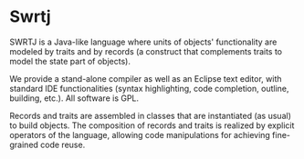 # Swrtj

SWRTJ is a Java-like language where units of objects' functionality are modeled by traits and by records (a construct that complements traits to model the state part of objects).

We provide a stand-alone compiler as well as an Eclipse text editor, with standard IDE functionalities (syntax highlighting, code completion, outline, building, etc.). All software is GPL.

Records and traits are assembled in classes that are instantiated (as usual) to build objects. The composition of records and traits is realized by explicit operators of the language, allowing code manipulations for achieving fine-grained code reuse.
